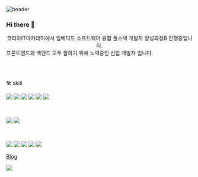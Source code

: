
![header](https://capsule-render.vercel.app/api?type=waving&color=auto&height=200&section=header&text=DM%20-%20ing%20GitHub&fontSize=90)
### Hi there 👋

<div align=center>코리아IT아카데미에서 임베디드 소프트웨어 융합 풀스택 개발자 양성과정B 진행중입니다.</div>
<div aling=center>프론트엔드와 백엔드 모두 잘하기 위해 노력중인 신입 개발자 입니다.</div>

<br><br>


🛠 skill
<p>
<img src="https://img.shields.io/badge/JSP-gray?style=flat&logo=JSP&logoColor=white"/>
<img src="https://img.shields.io/badge/Java-e11f21?style=flat&logo=Java&logoColor=white"/>
<img src="https://img.shields.io/badge/jQuery-0769AD?style=flat&logo=jQuery&logoColor=white"/>
<img src="https://img.shields.io/badge/CSS3-1572B6?style=flat&logo=CSS3&logoColor=white"/>
<img src="https://img.shields.io/badge/JavaScript-F7DF1E?style=flat&logo=JavaScript&logoColor=white"/>
<img src="https://img.shields.io/badge/HTML5-E34F26?style=flat&logo=HTML5&logoColor=white"/>
</p>
<br>
<p>
 <img src="https://img.shields.io/badge/Apache Tomcat-F8DC75?style=flat&logo=Apache Tomcat&logoColor=white"/>
 <img src="https://img.shields.io/badge/Oracle-F80000?style=flat&logo=Oracle&logoColor=white"/>
</p>
<br>
<p>
  <img src="https://img.shields.io/badge/Eclipse IDE-2C2255?style=flat&logo=Eclipse IDE&logoColor=white"/>
  <img src="https://img.shields.io/badge/Visual Studio Code-007ACC?style=flat&logo=Visual Studio Code&logoColor=white"/>
  <img src="https://img.shields.io/badge/DBeaver-gray?style=flat&logo=DBeaver&logoColor=white"/>
  <img src="https://img.shields.io/badge/GitHub-181717?style=flat&logo=GitHub&logoColor=white"/>
  <img src="https://img.shields.io/badge/Discord-5865F2?style=flat&logo=Discord&logoColor=white"/>
</p>

<p><a href="https://velog.io/@rlaehdaud511"> Blog</a> </p>

<a href="https://hits.seeyoufarm.com"><img src="https://hits.seeyoufarm.com/api/count/incr/badge.svg?url=https%3A%2F%2Fgithub.com%2Fhttps%3A%2F%2Fgithub.com%2Fkdmyeong94%2Fhit-counter&count_bg=%2379C83D&title_bg=%23555555&icon=&icon_color=%23E7E7E7&title=hits&edge_flat=false"/></a>
